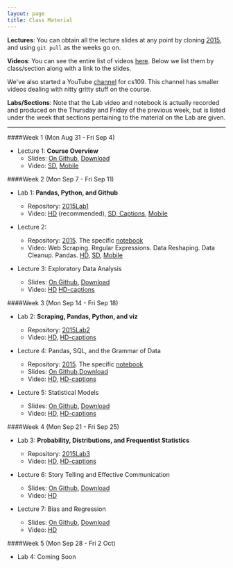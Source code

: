 ```yaml
---
layout: page
title: Class Material
---
```


**Lectures**: You can obtain all the lecture slides at any point by cloning [2015](https://github.com/cs109/2015), and using `git pull` as the weeks go on.

**Videos**: You can see the entire list of videos [here](https://canvas.harvard.edu/courses/4283/pages/virtual-classroom). Below we list them by class/section along with a link to the slides.

We've also started a YouTube [channel](https://www.youtube.com/channel/UC0-KaiZFXBlGOFN71YsEV8g/videos) for cs109. This channel has smaller videos dealing with nitty gritty stuff on the course.

**Labs/Sections**: Note that the Lab video and notebook is actually recorded and produced on the Thursday and Friday of the previous week, but is listed under the week that sections pertaining to the material on the Lab are given.

---

####Week 1 (Mon Aug 31 - Fri Sep 4)

- Lecture 1: **Course Overview**
    - Slides: [On Github](https://github.com/cs109/2015/blob/master/Lectures/01-Introduction.pdf), [Download](https://github.com/cs109/2015/raw/master/Lectures/01-Introduction.pdf)
    - Video: [SD](https://cm.dce.harvard.edu/2016/01/14328/publicationListing.shtml?typeNum=L01), [Mobile](https://cm.dce.harvard.edu/2016/01/14328/mobilePublicationListing.shtml?typeNum=L01)

####Week 2 (Mon Sep 7 - Fri Sep 11)

- Lab 1: **Pandas, Python, and Github**
    - Repository: [2015Lab1](https://github.com/cs109/2015lab1)
    - Video: [HD](https://matterhorn.dce.harvard.edu/engage/player/watch.html?id=e15f221c-5275-4f7f-b486-759a7d483bc8) (recommended), [SD, Captions](https://cm.dce.harvard.edu/2016/01/14328/publicationListing.shtml?typeNum=L02), [Mobile](https://cm.dce.harvard.edu/2016/01/14328/mobilePublicationListing.shtml?typeNum=L02)

- Lecture 2:
    - Repository: [2015](https://github.com/cs109/2015). The specific [notebook](https://github.com/cs109/2015/blob/master/Lectures/02-DataScrapingQuizzes.ipynb)
    - Video: Web Scraping. Regular Expressions. Data Reshaping. Data Cleanup. Pandas. [HD](https://matterhorn.dce.harvard.edu/engage/player/watch.html?id=f7ff1893-fbf7-4909-b44e-12e61a98a677), [SD](https://cm.dce.harvard.edu/2016/01/14328/publicationListing.shtml?typeNum=L02), [Mobile](https://cm.dce.harvard.edu/2016/01/14328/mobilePublicationListing.shtml?typeNum=L02)

- Lecture 3: Exploratory Data Analysis
    - Slides: [On Github](https://github.com/cs109/2015/blob/master/Lectures/03-EDA.pdf), [Download](https://github.com/cs109/2015/raw/master/Lectures/03-EDA.pdf)
    - Video: [HD](https://matterhorn.dce.harvard.edu/engage/player/watch.html?id=a4e81697-fd86-415c-9b29-c14ea7ec15f2)
    [HD-captions](https://matterhorn.dce.harvard.edu/engage/player/watch.html?id=4dc7719e-1ef4-4ee5-a9d9-fc48c3e13185)

####Week 3 (Mon Sep 14 - Fri Sep 18)

- Lab 2: **Scraping, Pandas, Python, and viz**
    - Repository: [2015Lab2](https://github.com/cs109/2015lab2)
    - Video: [HD](https://matterhorn.dce.harvard.edu/engage/player/watch.html?id=b89de485-9e30-4783-9287-23701c5f95f7),
    [HD-captions](https://matterhorn.dce.harvard.edu/engage/player/watch.html?id=62b95e14-c296-44da-9691-446dfa313836)

- Lecture 4: Pandas, SQL, and the Grammar of Data
    - Repository: [2015](https://github.com/cs109/2015). The specific [notebook](https://github.com/cs109/2015/blob/master/Lectures/Lecture4/PandasAndSQL.ipynb)
    - Slides: [On Github](https://github.com/cs109/2015/blob/master/Lectures/04-PandasSQL.pdf),[Download](https://github.com/cs109/2015/raw/master/Lectures/04-PandasSQL.pdf)
    - Video: [HD](https://matterhorn.dce.harvard.edu/engage/player/watch.html?id=f8a832cb-56e7-401b-b485-aec3c9928069),
    [HD-captions](https://matterhorn.dce.harvard.edu/engage/player/watch.html?id=cf9c4d5f-fe87-48cc-bd45-3da212b39a95)

- Lecture 5: Statistical Models
    - Slides: [On Github](https://github.com/cs109/2015/blob/master/Lectures/05-StatisticalModels.pdf), [Download](https://github.com/cs109/2015/raw/master/Lectures/05-StatisticalModels.pdf)
    - Video: [HD](https://matterhorn.dce.harvard.edu/engage/player/watch.html?id=873964c6-d345-4f46-a8bc-727b96432d63),
    [HD-captions](https://matterhorn.dce.harvard.edu/engage/player/watch.html?id=afee98e6-4ca0-4319-9336-fbae46755f1a)

####Week 4 (Mon Sep 21 - Fri Sep 25)

- Lab 3: **Probability, Distributions, and Frequentist Statistics**
    - Repository: [2015Lab3](https://github.com/cs109/2015lab3)
    - Video: [HD](https://matterhorn.dce.harvard.edu/engage/player/watch.html?id=8af4418a-7f5b-4738-9c72-6fc2ba1fc499),
    [HD-captions](https://matterhorn.dce.harvard.edu/engage/player/watch.html?id=3cd5e34b-803f-4f64-ba25-95b67797daad)

- Lecture 6: Story Telling and Effective Communication
    - Slides: [On Github](https://github.com/cs109/2015/blob/master/Lectures/06-StoryTelling.pdf), [Download](https://github.com/cs109/2015/raw/master/Lectures/06-StoryTelling.pdf)
    - Video: [HD](https://matterhorn.dce.harvard.edu/engage/player/watch.html?id=7f968df9-404a-46a2-ae5f-e35479875f95)

- Lecture 7: Bias and Regression
    - Slides: [On Github](https://github.com/cs109/2015/blob/master/Lectures/07-BiasAndRegression.pdf), [Download](https://github.com/cs109/2015/raw/master/Lectures/07-BiasAndRegression.pdf)
    - Video: [HD](https://matterhorn.dce.harvard.edu/engage/player/watch.html?id=afe70053-b8b7-43d3-9c2f-f482f479baf7)

####Week 5 (Mon Sep 28 - Fri 2 Oct)

- Lab 4: Coming Soon
